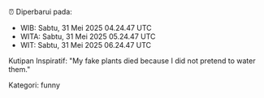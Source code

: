 ⏰ Diperbarui pada:
- WIB: Sabtu, 31 Mei 2025 04.24.47 UTC
- WITA: Sabtu, 31 Mei 2025 05.24.47 UTC
- WIT: Sabtu, 31 Mei 2025 06.24.47 UTC

Kutipan Inspiratif:
"My fake plants died because I did not pretend to water them."


Kategori: funny

